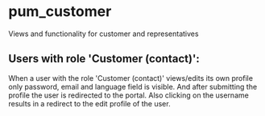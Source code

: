 # pum_customer
Views and functionality for customer and representatives

## Users with role 'Customer (contact)':

When a user with the role 'Customer (contact)' views/edits its own profile 
only password, email and language field is visible. 
And after submitting the profile the user is redirected to the portal. 
Also clicking on the username results in a redirect to the edit profile of the user.
